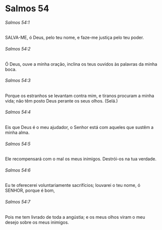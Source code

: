 # Salmos 54

###### Salmos 54:1

SALVA-ME, ó Deus, pelo teu nome, e faze-me justiça pelo teu poder.

###### Salmos 54:2

Ó Deus, ouve a minha oração, inclina os teus ouvidos às palavras da minha boca.

###### Salmos 54:3

Porque os estranhos se levantam contra mim, e tiranos procuram a minha vida; não têm posto Deus perante os seus olhos. (Selá.)

###### Salmos 54:4

Eis que Deus é o meu ajudador, o Senhor está com aqueles que sustêm a minha alma.

###### Salmos 54:5

Ele recompensará com o mal os meus inimigos. Destrói-os na tua verdade.

###### Salmos 54:6

Eu te oferecerei voluntariamente sacrifícios; louvarei o teu nome, ó SENHOR, porque é bom,

###### Salmos 54:7

Pois me tem livrado de toda a angústia; e os meus olhos viram o meu desejo sobre os meus inimigos.

